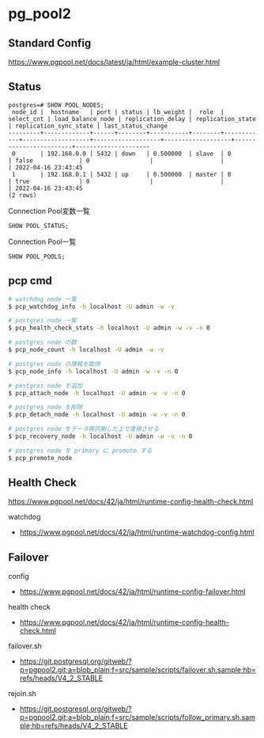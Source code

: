 # pg_pool2
## Standard Config
https://www.pgpool.net/docs/latest/ja/html/example-cluster.html

## Status
```
postgres=# SHOW POOL_NODES;
 node_id |  hostname   | port | status | lb_weight |  role  | select_cnt | load_balance_node | replication_delay | replication_state | replication_sync_state | last_status_change
---------+-------------+------+--------+-----------+--------+------------+-------------------+-------------------+-------------------+------------------------+---------------------
 0       | 192.168.0.0 | 5432 | down   | 0.500000  | slave  | 0          | false             | 0                 |                   |                        | 2022-04-16 23:43:45
 1       | 192.168.0.1 | 5432 | up     | 0.500000  | master | 0          | true              | 0                 |                   |                        | 2022-04-16 23:43:45
(2 rows)
```

Connection Pool変数一覧
```
SHOW POOL_STATUS;
```

Connection Pool一覧
```
SHOW POOL_POOLS;
```

## pcp cmd
```bash
# watchdog node 一覧
$ pcp_watchdog_info -h localhost -U admin -w -v

# postgres node 一覧
$ pcp_health_check_stats -h localhost -U admin -w -v -n 0

# postgres node の数
$ pcp_node_count -h localhost -U admin -w -v

# postgres node の情報を取得
$ pcp_node_info -h localhost -U admin -w -v -n 0

# postgres node を追加
$ pcp_attach_node -h localhost -U admin -w -v -n 0

# postgres node を削除
$ pcp_detach_node -h localhost -U admin -w -v -n 0

# postgres node をデータ再同期した上で復帰させる
$ pcp_recovery_node -h localhost -U admin -w -v -n 0

# postgres node を primary に promote する
$ pcp_promote_node
```

## Health Check
https://www.pgpool.net/docs/42/ja/html/runtime-config-health-check.html

watchdog
* https://www.pgpool.net/docs/42/ja/html/runtime-watchdog-config.html

## Failover
config
* https://www.pgpool.net/docs/42/ja/html/runtime-config-failover.html

health check
* https://www.pgpool.net/docs/42/ja/html/runtime-config-health-check.html

failover.sh
* https://git.postgresql.org/gitweb/?p=pgpool2.git;a=blob_plain;f=src/sample/scripts/failover.sh.sample;hb=refs/heads/V4_2_STABLE

rejoin.sh
* https://git.postgresql.org/gitweb/?p=pgpool2.git;a=blob_plain;f=src/sample/scripts/follow_primary.sh.sample;hb=refs/heads/V4_2_STABLE
